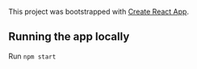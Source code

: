 This project was bootstrapped with [Create React App](https://github.com/facebook/create-react-app).

## Running the app locally

Run `npm start`
